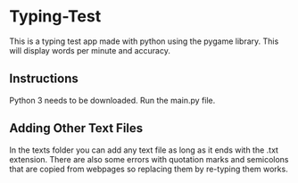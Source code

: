 # Typing-Test
This is a typing test app made with python using the pygame library. This will display words per minute and accuracy.

## Instructions
Python 3 needs to be downloaded.
Run the main.py file.

## Adding Other Text Files
In the texts folder you can add any text file as long as it ends with the .txt extension. There are also some errors with quotation marks
and semicolons that are copied from webpages so replacing them by re-typing them works.
